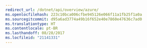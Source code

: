 ```yaml
---
redirect_url: /dotnet/api/overview/azure/
ms.openlocfilehash: 223c10bca006cfbe945126e066f11a1fb25f1a0a
ms.sourcegitcommit: d95a6ad3774a49b16f652e40e7860e47636c7ad0
ms.translationtype: HT
ms.contentlocale: pt-BR
ms.lasthandoff: 08/28/2017
ms.locfileid: "21141331"
---
```

